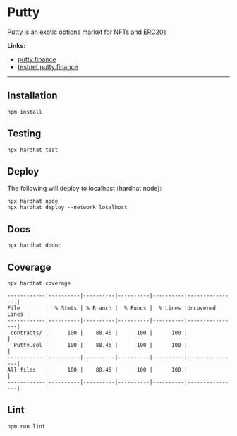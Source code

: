 # Putty

Putty is an exotic options market for NFTs and ERC20s

**Links:**

* [putty.finance](https://putty.finance)
* [testnet.putty.finance](https://testnet.putty.finance)

---

## Installation

```shell
npm install
```

## Testing

```shell
npx hardhat test
```

## Deploy

The following will deploy to localhost (hardhat node):

```shell
npx hardhat node
npx hardhat deploy --network localhost
```

## Docs

```shell
npx hardhat dodoc
```

## Coverage

```
npx hardhat coverage
```

```
------------|----------|----------|----------|----------|----------------|
File        |  % Stmts | % Branch |  % Funcs |  % Lines |Uncovered Lines |
------------|----------|----------|----------|----------|----------------|
 contracts/ |      100 |    88.46 |      100 |      100 |                |
  Putty.sol |      100 |    88.46 |      100 |      100 |                |
------------|----------|----------|----------|----------|----------------|
All files   |      100 |    88.46 |      100 |      100 |                |
------------|----------|----------|----------|----------|----------------|
```

## Lint

```
npm run lint
```